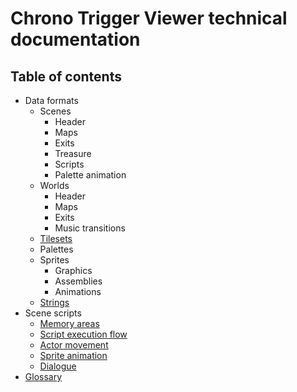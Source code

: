 # Chrono Trigger Viewer technical documentation

## Table of contents

- Data formats
  - Scenes
    - Header
    - Maps
    - Exits
    - Treasure
    - Scripts
    - Palette animation
  - Worlds
    - Header
    - Maps
    - Exits
    - Music transitions
  - [Tilesets](data/tilesets.md)
  - Palettes
  - Sprites
    - Graphics
    - Assemblies
    - Animations
  - [Strings](data/strings.md)
- Scene scripts
  - [Memory areas](scene_scripts/memory_areas.md)
  - [Script execution flow](scene_scripts/script_execution_flow.md)
  - [Actor movement](scene_scripts/actor_movement.md)
  - [Sprite animation](scene_scripts/sprite_animation.md)
  - [Dialogue](scene_scripts/dialogue.md)
- [Glossary](glossary.md)
